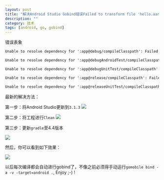 ```yaml
---
layout: post
title: "解决Android Studio Gobind错误Failed to transform file 'hello.aar' to..."
description: ""
category: 技术
tags: [android, go, gobind]
---
```


错误表象

```txt
Unable to resolve dependency for ':app@debug/compileClasspath': Failed to transform file 'hello.aar' to match attributes {artifactType=android-exploded-aar} using transform ExtractAarTransform

Unable to resolve dependency for ':app@debugAndroidTest/compileClasspath': Failed to transform file 'hello.aar' to match attributes {artifactType=android-exploded-aar} using transform ExtractAarTransform

Unable to resolve dependency for ':app@debugUnitTest/compileClasspath': Failed to transform file 'hello.aar' to match attributes {artifactType=android-exploded-aar} using transform ExtractAarTransform

Unable to resolve dependency for ':app@release/compileClasspath': Failed to transform file 'hello.aar' to match attributes {artifactType=android-exploded-aar} using transform ExtractAarTransform

Unable to resolve dependency for ':app@releaseUnitTest/compileClasspath': Failed to transform file 'hello.aar' to match attributes {artifactType=android-exploded-aar} using transform ExtractAarTransform
```

最新的解决方法：

<!-- more -->

第一步：将Android Studio更新到`3.1.3`
![](https://media-1256569450.cos.ap-chengdu.myqcloud.com/blog/15297143567652.jpg)


第二步：将工程进行`Clean`
![](https://media-1256569450.cos.ap-chengdu.myqcloud.com/blog/15297143844999.jpg)

第三步：更新`gradle`至4.4版本

![](https://media-1256569450.cos.ap-chengdu.myqcloud.com/blog/15297144058744.jpg)

然后，你可以看到如下效果：

![](https://media-1256569450.cos.ap-chengdu.myqcloud.com/blog/15297144780890.jpg)

以后每次编译都会自动进行gobind了，不像之前必须得手动运行`gomobile bind -a -v -target=android .`, Enjoy ;-) !

